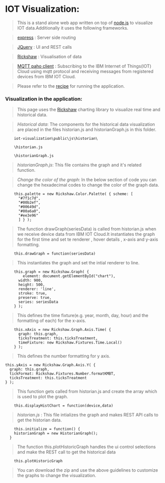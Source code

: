 IOT Visualization:
==================

>>  

> This is a stand alone web app written on top of [node.js] to visualize IOT data.Additionally it uses the following frameworks.

>> 

> [express] :  Server side routing

> [JQuery] :  UI and REST calls

> [Rickshaw]  : Visualisation of data

> [MQTT paho client] : Subscribing to the IBM Internet of Things(IOT) Cloud 
using mqtt protocol and receiving messages from registered devices from 
IBM IOT Cloud.

>> 

> Please refer to the [recipe] for running the application.

### Visualization in the application: 


> This page uses the  [Rickshaw] charting library to visualize real time and historical data.

>> 

> *Historical data*: The components for the historical data visualization are placed in the files historian.js and historianGraph.js in this folder.

        iot-visualization\public\js\historian\
    
        \historian.js
    
        \historianGraph.js


>>  

> *historianGraph.js*: This file contains the graph and it's related function.

>> 

> *Change the color of the graph*: In the below section of code you can change the hexadecimal codes to change the color of the graph data.
    
        this.palette = new Rickshaw.Color.Palette( { scheme: [
          "#7f1c7d",
          "#00b2ef",
          "#00649d",
          "#00a6a0",
          "#ee3e96"
          ] } );
>> 

> The function drawGraph(seriesData) is called from historian.js when we receive device data from IBM IOT Cloud.It instantiates the graph for the first time and set te renderer , hover details , x-axis and y-axis formatting.

        this.drawGraph = function(seriesData) 
>> 

> This instantiates the graph and set the intial renderer to line.

        this.graph = new Rickshaw.Graph( {
            element: document.getElementById("chart"),
          width: 900,
          height: 500,
          renderer: 'line',
          stroke: true,
          preserve: true,
          series: seriesData  
        } );

>> 

> This defines the time fixture(e.g. year, month, day, hour) and the formatting of each) for the x-axis. 

        this.xAxis = new Rickshaw.Graph.Axis.Time( {
          graph: this.graph,
          ticksTreatment: this.ticksTreatment,
          timeFixture: new Rickshaw.Fixtures.Time.Local()
        } );

>> 

> This defines the number formatting for y axis.

    this.yAxis = new Rickshaw.Graph.Axis.Y( {
      graph: this.graph,
      tickFormat: Rickshaw.Fixtures.Number.formatKMBT,
      ticksTreatment: this.ticksTreatment
    } );

>> 

> This function gets called from historian.js and create the array which is used to plot the graph.

        this.displayHistChart = function(device,data)


> *historian.js* : This file intializes the graph and makes REST API calls to get the historian data. 

>> 

        this.initialize = function() {
        historianGraph = new HistorianGraph();
      }
>> 

> The function  this.plotHistoricGraph handles the ui control selections and 
make the REST call to get the historical data

        this.plotHistoricGraph 
        
> You can download the zip and use the above guidelines to customize the graphs to change the visualization.

[node.js]:http://nodejs.org
[jQuery]:http://jquery.com
[express]:http://expressjs.com
[Rickshaw]:http://code.shutterstock.com/rickshaw/
[MQTT paho client]:http://www.eclipse.org/paho/clients/js/
[recipe]:https://developer.ibm.com/iot/recipes/visualize-data/

